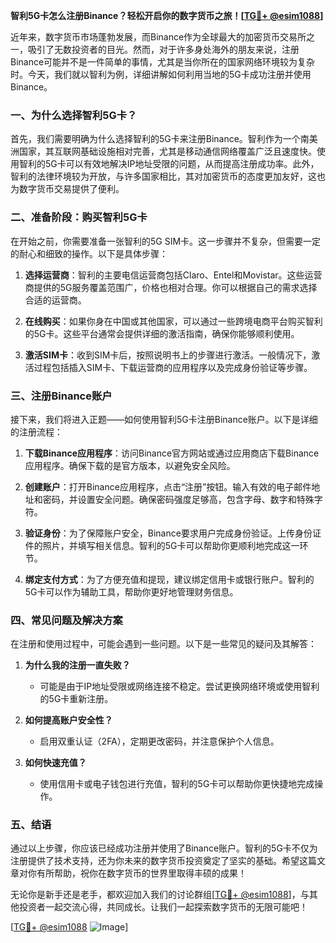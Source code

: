 **智利5G卡怎么注册Binance？轻松开启你的数字货币之旅！[[TG💪+ @esim1088](https://t.me/s/esim1088)]**

近年来，数字货币市场蓬勃发展，而Binance作为全球最大的加密货币交易所之一，吸引了无数投资者的目光。然而，对于许多身处海外的朋友来说，注册Binance可能并不是一件简单的事情，尤其是当你所在的国家网络环境较为复杂时。今天，我们就以智利为例，详细讲解如何利用当地的5G卡成功注册并使用Binance。

### 一、为什么选择智利5G卡？

首先，我们需要明确为什么选择智利的5G卡来注册Binance。智利作为一个南美洲国家，其互联网基础设施相对完善，尤其是移动通信网络覆盖广泛且速度快。使用智利的5G卡可以有效地解决IP地址受限的问题，从而提高注册成功率。此外，智利的法律环境较为开放，与许多国家相比，其对加密货币的态度更加友好，这也为数字货币交易提供了便利。

### 二、准备阶段：购买智利5G卡

在开始之前，你需要准备一张智利的5G SIM卡。这一步骤并不复杂，但需要一定的耐心和细致的操作。以下是具体步骤：

1. **选择运营商**：智利的主要电信运营商包括Claro、Entel和Movistar。这些运营商提供的5G服务覆盖范围广，价格也相对合理。你可以根据自己的需求选择合适的运营商。

2. **在线购买**：如果你身在中国或其他国家，可以通过一些跨境电商平台购买智利的5G卡。这些平台通常会提供详细的激活指南，确保你能够顺利使用。

3. **激活SIM卡**：收到SIM卡后，按照说明书上的步骤进行激活。一般情况下，激活过程包括插入SIM卡、下载运营商的应用程序以及完成身份验证等步骤。

### 三、注册Binance账户

接下来，我们将进入正题——如何使用智利5G卡注册Binance账户。以下是详细的注册流程：

1. **下载Binance应用程序**：访问Binance官方网站或通过应用商店下载Binance应用程序。确保下载的是官方版本，以避免安全风险。

2. **创建账户**：打开Binance应用程序，点击“注册”按钮。输入有效的电子邮件地址和密码，并设置安全问题。确保密码强度足够高，包含字母、数字和特殊字符。

3. **验证身份**：为了保障账户安全，Binance要求用户完成身份验证。上传身份证件的照片，并填写相关信息。智利的5G卡可以帮助你更顺利地完成这一环节。

4. **绑定支付方式**：为了方便充值和提现，建议绑定信用卡或银行账户。智利的5G卡可以作为辅助工具，帮助你更好地管理财务信息。

### 四、常见问题及解决方案

在注册和使用过程中，可能会遇到一些问题。以下是一些常见的疑问及其解答：

1. **为什么我的注册一直失败？**
   - 可能是由于IP地址受限或网络连接不稳定。尝试更换网络环境或使用智利的5G卡重新注册。

2. **如何提高账户安全性？**
   - 启用双重认证（2FA），定期更改密码，并注意保护个人信息。

3. **如何快速充值？**
   - 使用信用卡或电子钱包进行充值，智利的5G卡可以帮助你更快捷地完成操作。

### 五、结语

通过以上步骤，你应该已经成功注册并使用了Binance账户。智利的5G卡不仅为注册提供了技术支持，还为你未来的数字货币投资奠定了坚实的基础。希望这篇文章对你有所帮助，祝你在数字货币的世界里取得丰硕的成果！

无论你是新手还是老手，都欢迎加入我们的讨论群组[[TG💪+ @esim1088](https://t.me/s/esim1088)]，与其他投资者一起交流心得，共同成长。让我们一起探索数字货币的无限可能吧！

[[TG💪+ @esim1088](https://t.me/s/esim1088) ![Image](https://i.postimg.cc/4NQfJmqS/Snipaste-2025-05-13-00-14-12.png)]